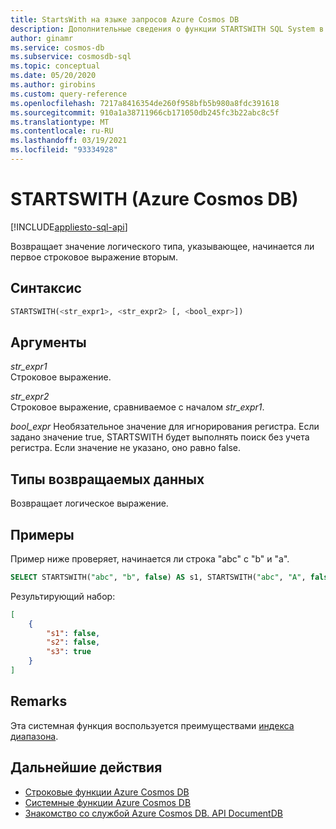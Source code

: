 ```yaml
---
title: StartsWith на языке запросов Azure Cosmos DB
description: Дополнительные сведения о функции STARTSWITH SQL System в Azure Cosmos DB.
author: ginamr
ms.service: cosmos-db
ms.subservice: cosmosdb-sql
ms.topic: conceptual
ms.date: 05/20/2020
ms.author: girobins
ms.custom: query-reference
ms.openlocfilehash: 7217a8416354de260f958bfb5b980a8fdc391618
ms.sourcegitcommit: 910a1a38711966cb171050db245fc3b22abc8c5f
ms.translationtype: MT
ms.contentlocale: ru-RU
ms.lasthandoff: 03/19/2021
ms.locfileid: "93334928"
---
```

# <a name="startswith-azure-cosmos-db"></a>STARTSWITH (Azure Cosmos DB)
[!INCLUDE[appliesto-sql-api](includes/appliesto-sql-api.md)]

 Возвращает значение логического типа, указывающее, начинается ли первое строковое выражение вторым.  
  
## <a name="syntax"></a>Синтаксис
  
```sql
STARTSWITH(<str_expr1>, <str_expr2> [, <bool_expr>])  
```  
  
## <a name="arguments"></a>Аргументы
  
*str_expr1*  
   Строковое выражение.
  
*str_expr2*  
   Строковое выражение, сравниваемое с началом *str_expr1*.

*bool_expr* Необязательное значение для игнорирования регистра. Если задано значение true, STARTSWITH будет выполнять поиск без учета регистра. Если значение не указано, оно равно false.

## <a name="return-types"></a>Типы возвращаемых данных
  
  Возвращает логическое выражение.  
  
## <a name="examples"></a>Примеры
  
Пример ниже проверяет, начинается ли строка "abc" с "b" и "a".  
  
```sql
SELECT STARTSWITH("abc", "b", false) AS s1, STARTSWITH("abc", "A", false) AS s2, STARTSWITH("abc", "A", true) AS s3
```  
  
 Результирующий набор:  
  
```json
[
    {
        "s1": false,
        "s2": false,
        "s3": true
    }
]
```  

## <a name="remarks"></a>Remarks

Эта системная функция воспользуется преимуществами [индекса диапазона](index-policy.md#includeexclude-strategy).

## <a name="next-steps"></a>Дальнейшие действия

- [Строковые функции Azure Cosmos DB](sql-query-string-functions.md)
- [Системные функции Azure Cosmos DB](sql-query-system-functions.md)
- [Знакомство со службой Azure Cosmos DB. API DocumentDB](introduction.md)
